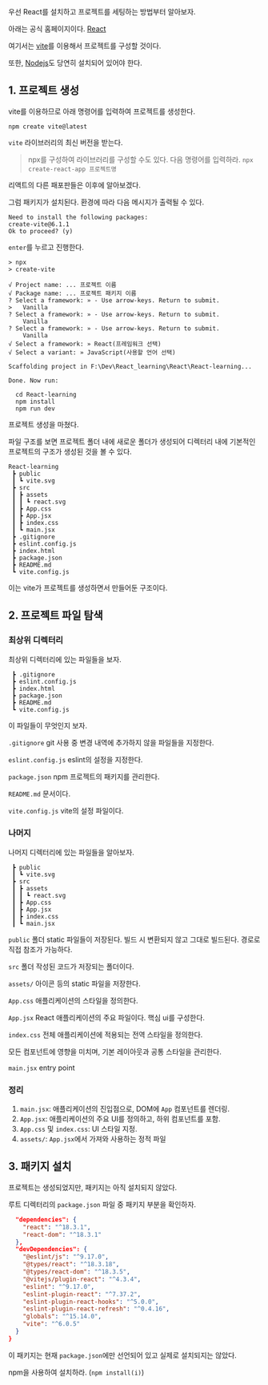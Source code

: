 우선 React를 설치하고 프로젝트를 세팅하는 방법부터 알아보자.

아래는 공식 홈페이지이다.
[React](https://ko.legacy.reactjs.org/)

여기서는 [vite](https://ko.vite.dev/guide/)를 이용해서 프로젝트를 구성할 것이다.

또한, [Nodejs](https://nodejs.org/en)도 당연히 설치되어 있어야 한다.
## 1. 프로젝트 생성
vite를 이용하므로 아래 명령어를 입력하여 프로젝트를 생성한다.
```
npm create vite@latest
```
`vite` 라이브러리의 최신 버전을 받는다.

> npx를 구성하여 라이브러리를 구성할 수도 있다.
> 다음 명령어를 입력하라.
> `npx create-react-app 프로젝트명`

리액트의 다른 패포판들은 이후에 알아보겠다.

그럼 패키지가 설치된다.
환경에 따라 다음 메시지가 출력될 수 있다.

```
Need to install the following packages:
create-vite@6.1.1
Ok to proceed? (y)
```
`enter`를 누르고 진행한다.


```
> npx
> create-vite

√ Project name: ... 프로젝트 이름
√ Package name: ... 프로젝트 패키지 이름
? Select a framework: » - Use arrow-keys. Return to submit.
>   Vanilla
? Select a framework: » - Use arrow-keys. Return to submit.
    Vanilla
? Select a framework: » - Use arrow-keys. Return to submit.
    Vanilla
√ Select a framework: » React(프레임워크 선택)
√ Select a variant: » JavaScript(사용할 언어 선택)

Scaffolding project in F:\Dev\React_learning\React\React-learning...

Done. Now run:

  cd React-learning
  npm install
  npm run dev
```

프로젝트 생성을 마쳤다.

파일 구조를 보면 프로젝트 폴더 내에 새로운 폴더가 생성되어
디렉터리 내에 기본적인 프로젝트의 구조가 생성된 것을 볼 수 있다.

```
React-learning  
 ┣ public  
 ┃ ┗ vite.svg  
 ┣ src  
 ┃ ┣ assets  
 ┃ ┃ ┗ react.svg  
 ┃ ┣ App.css  
 ┃ ┣ App.jsx  
 ┃ ┣ index.css  
 ┃ ┗ main.jsx  
 ┣ .gitignore  
 ┣ eslint.config.js  
 ┣ index.html  
 ┣ package.json  
 ┣ README.md  
 ┗ vite.config.js
```
이는 vite가 프로젝트를 생성하면서 만들어둔 구조이다.

## 2. 프로젝트 파일 탐색

### 최상위 디렉터리
최상위 디렉터리에 있는 파일들을 보자.
```
 ┣ .gitignore  
 ┣ eslint.config.js  
 ┣ index.html
 ┣ package.json  
 ┣ README.md  
 ┗ vite.config.js
```
이 파일들이 무엇인지 보자.

`.gitignore`
git 사용 중 변경 내역에 추가하지 않을 파일들을 지정한다.

`eslint.config.js`
eslint의 설정을 지정한다.

`package.json`
npm 프로젝트의 패키지를 관리한다.

`README.md`
문서이다.

`vite.config.js`
vite의 설정 파일이다.

### 나머지
나머지 디렉터리에 있는 파일들을 알아보자.
```
 ┣ public  
 ┃ ┗ vite.svg  
 ┣ src  
 ┃ ┣ assets  
 ┃ ┃ ┗ react.svg  
 ┃ ┣ App.css  
 ┃ ┣ App.jsx  
 ┃ ┣ index.css  
 ┃ ┗ main.jsx  
```

`public` 폴더
static 파일들이 저장된다.
빌드 시 변환되지 않고 그대로 빌드된다.
경로로 직접 참조가 가능하다.

`src` 폴더
작성된 코드가 저장되는 폴더이다.

`assets/`
아이콘 등의 static 파일을 저장한다.


`App.css`
애플리케이션의 스타일을 정의한다.


`App.jsx`
React 애플리케이션의 주요 파일이다.
핵심 ui를 구성한다.

`index.css`
전체 애플리케이션에 적용되는 전역 스타일을 정의한다.

모든 컴포넌트에 영향을 미치며, 기본 레이아웃과 공통 스타일을 관리한다.

`main.jsx`
entry point


### 정리

1. `main.jsx`: 애플리케이션의 진입점으로, DOM에 `App` 컴포넌트를 렌더링.
2. `App.jsx`: 애플리케이션의 주요 UI를 정의하고, 하위 컴포넌트를 포함.
3. `App.css` 및 `index.css`: UI 스타일 지정.
4. `assets/`: `App.jsx`에서 가져와 사용하는 정적 파일
## 3. 패키지 설치

프로젝트는 생성되었지만, 패키지는 아직 설치되지 않았다.

루트 디렉터리의 `package.json` 파일 중 패키지 부분을 확인하자.
```json
  "dependencies": {
    "react": "^18.3.1",
    "react-dom": "^18.3.1"
  },
  "devDependencies": {
    "@eslint/js": "^9.17.0",
    "@types/react": "^18.3.18",
    "@types/react-dom": "^18.3.5",
    "@vitejs/plugin-react": "^4.3.4",
    "eslint": "^9.17.0",
    "eslint-plugin-react": "^7.37.2",
    "eslint-plugin-react-hooks": "^5.0.0",
    "eslint-plugin-react-refresh": "^0.4.16",
    "globals": "^15.14.0",
    "vite": "^6.0.5"
  }
}
```

이 패키지는 현재 `package.json`에만 선언되어 있고 실제로 설치되지는 않았다.

npm을 사용하여 설치하라.
(`npm install(i)`)
